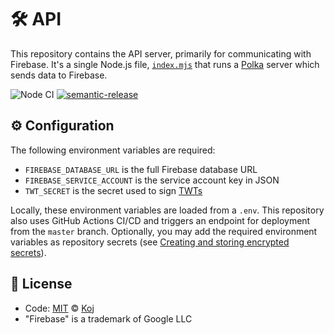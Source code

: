 # 🛠️ API

This repository contains the API server, primarily for communicating with Firebase. It's a single Node.js file, [`index.mjs`](./index.mjs) that runs a [Polka](https://github.com/lukeed/polka) server which sends data to Firebase.

![Node CI](https://github.com/koj-co/tracker/workflows/Node%20CI/badge.svg)
[![semantic-release](https://img.shields.io/badge/%20%20%F0%9F%93%A6%F0%9F%9A%80-semantic--release-e10079.svg)](https://github.com/semantic-release/semantic-release)

## ⚙️ Configuration

The following environment variables are required:

- `FIREBASE_DATABASE_URL` is the full Firebase database URL
- `FIREBASE_SERVICE_ACCOUNT` is the service account key in JSON
- `TWT_SECRET` is the secret used to sign [TWTs](https://github.com/koj-co/twt)

Locally, these environment variables are loaded from a `.env`. This repository also uses GitHub Actions CI/CD and triggers an endpoint for deployment from the `master` branch. Optionally, you may add the required environment variables as repository secrets (see [Creating and storing encrypted secrets](https://docs.github.com/en/actions/configuring-and-managing-workflows/creating-and-storing-encrypted-secrets)).

## 📄 License

- Code: [MIT](./LICENSE) © [Koj](https://joinkoj.com)
- "Firebase" is a trademark of Google LLC
